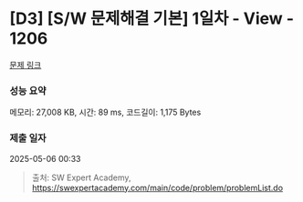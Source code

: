 # [D3] [S/W 문제해결 기본] 1일차 - View - 1206 

[문제 링크](https://swexpertacademy.com/main/code/problem/problemDetail.do?contestProbId=AV134DPqAA8CFAYh) 

### 성능 요약

메모리: 27,008 KB, 시간: 89 ms, 코드길이: 1,175 Bytes

### 제출 일자

2025-05-06 00:33



> 출처: SW Expert Academy, https://swexpertacademy.com/main/code/problem/problemList.do